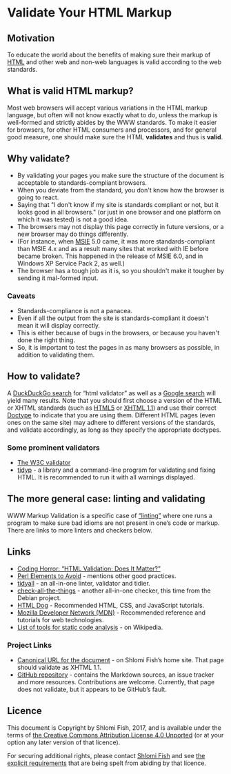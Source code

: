 # Validate Your HTML Markup

## Motivation

To educate the world about the benefits of making sure their markup of
[HTML](http://en.wikipedia.org/wiki/HTML) and other web and non-web languages
is valid according to the web standards.

## What is valid HTML markup?

Most web browsers will accept various variations in the HTML markup language,
but often will not know exactly what to do, unless the markup is well-formed
and strictly abides by the WWW standards. To make it easier for browsers,
for other HTML consumers and processors, and for general good measure, one
should make sure the HTML **validates** and thus is **valid**.

## Why validate?

* By validating your pages you make sure the structure of the document is
acceptable to standards-compliant browsers.
* When you deviate from the
standard, you don't know how the browser is going to react.
* Saying that "I don't know if my site is standards compliant or not, but
it looks good in all browsers." (or just in one browser and one platform
on which it was tested) is not a good idea.
* The browsers may not display
this page correctly in future versions, or a new browser may do
things differently.
* (For instance, when [MSIE](https://en.wikipedia.org/wiki/Internet_Explorer) 5.0 came, it was more standards-compliant than MSIE 4.x and as a result many sites that worked with IE before became broken. This happened in the release of MSIE 6.0, and in Windows XP Service Pack 2, as well.)
* The browser has a tough job as it is, so you shouldn't make it tougher by sending it mal-formed input.

### Caveats

* Standards-compliance is not a panacea.
* Even if all the output from the site is standards-compliant it doesn't mean it will display correctly.
* This is either because of bugs in the browsers, or because you haven't done the right thing.
* So, it is important to test the pages in as many browsers as possible, in
addition to validating them.

## How to validate?

A [DuckDuckGo search](https://duckduckgo.com/?q=html+validator&ia=web) for
“html validator” as well as a
[Google search](https://encrypted.google.com/search?hl=en&q=html%20validator)
will yield many results. Note that you should first choose a version of the
HTML or XHTML standards (such as [HTML5](https://en.wikipedia.org/wiki/HTML5)
or [XHTML 1.1](https://www.w3.org/TR/xhtml11/)) and use their correct
[Doctype](https://en.wikipedia.org/wiki/Document_type_declaration) to indicate
that you are using them. Different HTML pages (even ones on the same site)
may adhere to different versions of the standards, and validate accordingly,
as long as they specify the appropriate doctypes.

### Some prominent validators

* [The W3C validator](https://validator.w3.org/)
* [tidyp](http://tidyp.com/) - a library and a command-line program for validating and fixing HTML. It is recommended to run it with all warnings displayed.

## The more general case: linting and validating

WWW Markup Validation is a specific case of
[“linting”](http://stackoverflow.com/questions/8503559/what-is-linting) where
one runs a program to make sure bad idioms are not present in one’s code or
markup. There are links to more linters and checkers below.

## Links

* [Coding Horror: “HTML Validation: Does It Matter?”](https://blog.codinghorror.com/html-validation-does-it-matter/)
* [Perl Elements to Avoid](http://perl-begin.org/tutorials/bad-elements/) - mentions other good practices.
* [tidyall](https://metacpan.org/pod/distribution/Code-TidyAll/bin/tidyall) - an all-in-one linter, validator and tidier.
* [check-all-the-things](http://bonedaddy.net/pabs3/log/2016/07/04/check-all-the-things/) - another all-in-one checker, this time from the Debian project.
* [HTML Dog](http://htmldog.com/) - Recommended HTML, CSS, and JavaScript tutorials.
* [Mozilla Developer Network (MDN)](https://developer.mozilla.org/en-US/) - Recommended reference and tutorials for web technologies.
* [List of tools for static code analysis](http://en.wikipedia.org/wiki/List_of_tools_for_static_code_analysis) - on Wikipedia.

### Project Links

* [Canonical URL for the document](http://www.shlomifish.org/philosophy/computers/web/validate-your-html/) - on Shlomi Fish’s home site. That page should validate as XHTML 1.1.
* [GitHub repository](https://github.com/shlomif/validate-your-html) - contains the Markdown sources, an issue tracker and more resources. Contributions are welcome. Currently, that page does not validate, but it appears to be GitHub’s fault.

## Licence

This document is Copyright by Shlomi Fish, 2017, and is available
under the
terms of <a rel="license"
href="http://creativecommons.org/licenses/by/4.0/">the Creative Commons
Attribution License 4.0 Unported</a> (or at your option any
later version of that licence).

For securing additional rights, please contact
<a href="http://www.shlomifish.org/me/contact-me/">Shlomi Fish</a>
and see <a href="http://www.shlomifish.org/meta/copyrights/">the
explicit requirements</a> that are being spelt from abiding by
that licence.

